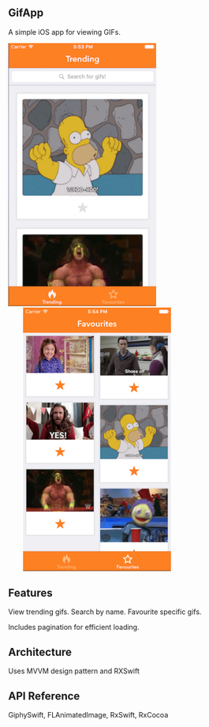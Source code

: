 ## GifApp

A simple iOS app for viewing GIFs.

<p float="left">
  <img src="GifApp/screenshot1.png" width="300"/>
  <img src="GifApp/screenshot2.png" width="300" hspace="30"/> 
</p>

## Features

View trending gifs. Search by name. Favourite specific gifs. 

Includes pagination for efficient loading. 

## Architecture

Uses MVVM design pattern and RXSwift

## API Reference

GiphySwift, FLAnimatedImage, RxSwift, RxCocoa

